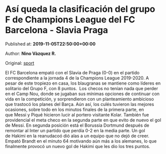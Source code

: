 
# Así queda la clasificación del grupo F de Champions League del FC Barcelona - Slavia Praga

Published at: **2019-11-05T22:50:00+00:00**

Author: **Nino Vàzquez R.**

Original: [sport](https://www.sport.es/es/noticias/champions/asi-queda-clasificacion-del-grupo-f-champions-league-tras-barcelona-slavia-7715757)

El FC Barcelona empató con el Slavia de Praga (0-0) en el partido correspondiente a la jornada 4 de la Champions League 2019-2020. A pesar de este tropiezo en casa, los blaugranas se mantiene como líderes en solitario del Grupo F, con 8 puntos. 
Los checos no tenían nada que perder en el Camp Nou, donde se jugaban sus mínimas opciones de continuar con vida en la competición, y sorprendieron con un planteamiento ambicioso que trastocó los planes del Barça. Aún así, los culés tuvieron las mejores ocasiones, sobre todo en los minutos finales de la primera parte, en que Messi y Piqué hicieron lucir al portero visitante Kolar. También fue providencial el meta checo en la segunda parte en que evito de nuevo el gol de Messi.
En segunda posición está el Borussia Dortmund después de remontar al Inter un partido que perdía 0-2 en la media parte. Un gol de Hakimi en la reanudacoó dió alas a un equipo que no dejó de creer. Empató Brandt en el minuto 64 motivando aún más a los alemanes, lo que finalmente provocó un nuevo gol de Hakimi que les dio los tres puntos.
